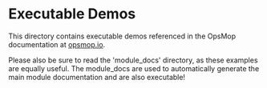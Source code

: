 Executable Demos
================

This directory contains executable demos referenced in the OpsMop documentation at [opsmop.io](https://opsmop.io).

Please also be sure to read the 'module_docs' directory, as these examples are equally useful.
The module_docs are used to automatically generate the main module documentation and are also executable!


